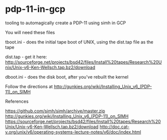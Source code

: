 # pdp-11-in-gcp
tooling to automagically create a PDP-11 using simh in GCP



You will need these files

tboot.ini - does the initial tape boot of UNIX, using the dist.tap file as the tape

dist.tap - get it here:
    http://sourceforge.net/projects/bsd42/files/Install%20tapes/Research%20Unix/Unix-v6-Ken-Wellsch.tap.bz2/download

dboot.ini - does the disk boot, after you've rebuilt the kernel



Follow the directions at http://gunkies.org/wiki/Installing_Unix_v6_(PDP-11)_on_SIMH



References


https://github.com/simh/simh/archive/master.zip
http://gunkies.org/wiki/Installing_Unix_v6_(PDP-11)_on_SIMH
https://sourceforge.net/projects/bsd42/files/Install%20tapes/Research%20Unix/Unix-v6-Ken-Wellsch.tap.bz2/download
http://doc.cat-v.org/unix/v6/operating-systems-lecture-notes/v6/doc/index.html
